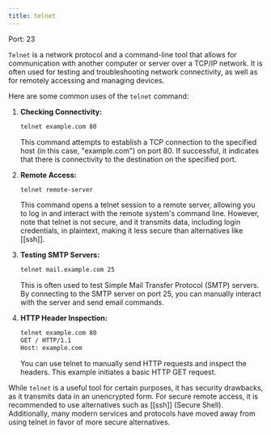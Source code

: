 ```yaml
---
title: telnet
---
```

Port: 23

`Telnet` is a network protocol and a command-line tool that allows for communication with another computer or server over a TCP/IP network. It is often used for testing and troubleshooting network connectivity, as well as for remotely accessing and managing devices.

Here are some common uses of the `telnet` command:

1. **Checking Connectivity:**
   ```bash
   telnet example.com 80
   ```
  
   This command attempts to establish a TCP connection to the specified host (in this case, "example.com") on port 80. If successful, it indicates that there is connectivity to the destination on the specified port.

2. **Remote Access:**
   ```bash
   telnet remote-server
   ```
   
   This command opens a telnet session to a remote server, allowing you to log in and interact with the remote system's command line. However, note that telnet is not secure, and it transmits data, including login credentials, in plaintext, making it less secure than alternatives like [[ssh]].

3. **Testing SMTP Servers:**
   ```bash
   telnet mail.example.com 25
   ```
   
   This is often used to test Simple Mail Transfer Protocol (SMTP) servers. By connecting to the SMTP server on port 25, you can manually interact with the server and send email commands.

4. **HTTP Header Inspection:**
   ```bash
   telnet example.com 80
   GET / HTTP/1.1
   Host: example.com
   ```
   
   You can use telnet to manually send HTTP requests and inspect the headers. This example initiates a basic HTTP GET request.

While `telnet` is a useful tool for certain purposes, it has security drawbacks, as it transmits data in an unencrypted form. For secure remote access, it is recommended to use alternatives such as [[ssh]] (Secure Shell). Additionally, many modern services and protocols have moved away from using telnet in favor of more secure alternatives.